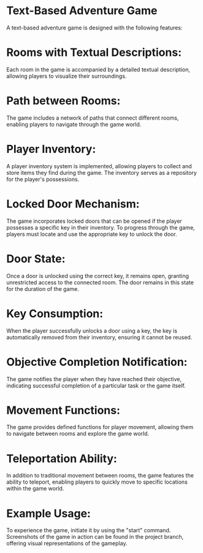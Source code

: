 # Text-Based Adventure Game
A text-based adventure game is designed with the following features:

# Rooms with Textual Descriptions:
Each room in the game is accompanied by a detailed textual description, allowing players to visualize their surroundings.

# Path between Rooms:
The game includes a network of paths that connect different rooms, enabling players to navigate through the game world.

# Player Inventory:
A player inventory system is implemented, allowing players to collect and store items they find during the game. The inventory serves as a repository for the player's possessions.

# Locked Door Mechanism:
The game incorporates locked doors that can be opened if the player possesses a specific key in their inventory. To progress through the game, players must locate and use the appropriate key to unlock the door.

# Door State:
Once a door is unlocked using the correct key, it remains open, granting unrestricted access to the connected room. The door remains in this state for the duration of the game.

# Key Consumption:
When the player successfully unlocks a door using a key, the key is automatically removed from their inventory, ensuring it cannot be reused.

# Objective Completion Notification:
The game notifies the player when they have reached their objective, indicating successful completion of a particular task or the game itself.

# Movement Functions:
The game provides defined functions for player movement, allowing them to navigate between rooms and explore the game world.

# Teleportation Ability:
In addition to traditional movement between rooms, the game features the ability to teleport, enabling players to quickly move to specific locations within the game world.

# Example Usage:
To experience the game, initiate it by using the "start" command. Screenshots of the game in action can be found in the project branch, offering visual representations of the gameplay.
